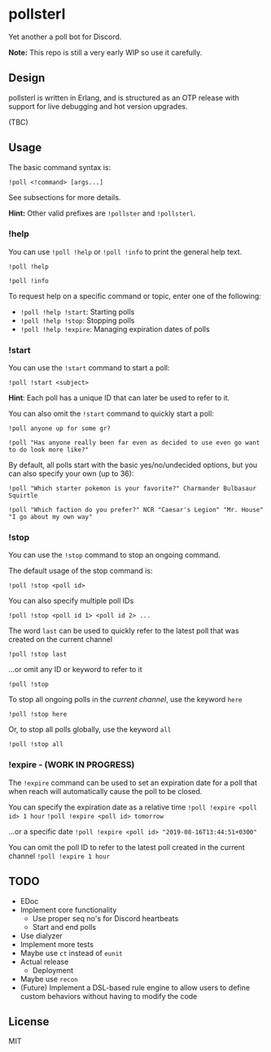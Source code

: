 # pollsterl
Yet another a poll bot for Discord.

**Note:** This repo is still a very early WIP so use it carefully.

## Design
pollsterl is written in Erlang, and is structured as an OTP release with support for live debugging and hot version upgrades.

(TBC)

## Usage
The basic command syntax is:

`!poll <!command> [args...]`

See subsections for more details.

**Hint:** Other valid prefixes are `!pollster` and `!pollsterl`.

### !help
You can use `!poll !help` or `!poll !info` to print the general help text.
```
!poll !help
```
```
!poll !info
```

To request help on a specific command or topic, enter one of the following:
- `!poll !help !start`: Starting polls
- `!poll !help !stop`: Stopping polls
- `!poll !help !expire`: Managing expiration dates of polls

### !start
You can use the `!start` command to start a poll:
```
!poll !start <subject>
```

**Hint**: Each poll has a unique ID that can later be used to refer to it.

You can also omit the `!start` command to quickly start a poll:
```
!poll anyone up for some gr?
```
```
!poll "Has anyone really been far even as decided to use even go want to do look more like?"
```

By default, all polls start with the basic yes/no/undecided options, but you can also specify your own (up to 36):

```
!poll "Which starter pokemon is your favorite?" Charmander Bulbasaur Squirtle
```
```
!poll "Which faction do you prefer?" NCR "Caesar's Legion" "Mr. House" "I go about my own way"
```

### !stop
You can use the `!stop` command to stop an ongoing command.

The default usage of the stop command is:
```
!poll !stop <poll id>
```

You can also specify multiple poll IDs
```
!poll !stop <poll id 1> <poll id 2> ...
```

The word `last` can be used to quickly refer to the latest poll that was created on the current channel
```
!poll !stop last
```

...or omit any ID or keyword to refer to it
```
!poll !stop
```

To stop all ongoing polls in the *current channel*, use the keyword `here`
```
!poll !stop here
```

Or, to stop all polls globally, use the keyword `all`
```
!poll !stop all
```

### !expire - (WORK IN PROGRESS)
The `!expire` command can be used to set an expiration date for a poll that when reach will automatically cause the poll to be closed.

You can specify the expiration date as a relative time
`!poll !expire <poll id> 1 hour`
`!poll !expire <poll id> tomorrow`

...or a specific date
`!poll !expire <poll id> "2019-08-16T13:44:51+0300"`

You can omit the poll ID to refer to the latest poll created in the current channel
`!poll !expire 1 hour`


## TODO
- EDoc
- Implement core functionality
    - Use proper seq no's for Discord heartbeats
    - Start and end polls
- Use dialyzer
- Implement more tests
- Maybe use `ct` instead of `eunit`
- Actual release
    - Deployment
- Maybe use `recon`
- (Future) Implement a DSL-based rule engine to allow users to define custom behaviors without having to modify the code

## License
MIT
